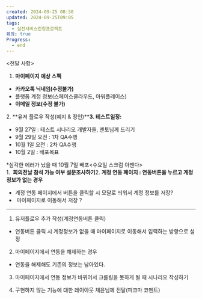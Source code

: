 ```yaml
---
created: 2024-09-25 08:58
updated: 2024-09-25T09:05
tags:
  - 실전서비스런칭프로젝트
회의: true
Progress:
  - end
---
```


<전달 사항>  

1. **마이페이지 예상 스펙**

- **카카오톡 닉네임(수정불가)**
- 플랫폼 계정 정보(스페이스클라우드, 아워플레이스)
- **이메일 정보(수정 불가)**

2. **유저 플로우 작성(예지 & 정인)****3. 테스트일정:**  

- 9월 27일 : 테스트 시나리오 개발자들, 멘토님께 드리기
- 9월 29일 오전 : 1차 QA수행
- 10월 1일 오전 : 2차 QA수행
- 10월 2일 : 배포목표

*심각한 에러가 났을 때 10월 7일 배포<수요일 스크럼 아젠다>  
1.  **회의전날 참석 가능 여부 설문조사하기**2. **계정 연동 페이지 : 연동버튼을 누르고 게정 정보가 없는 경우**  

- 계정 연동 페이지에서 버튼을 클릭할 시 모달로 띄워서 계정 정보를 저장?
-  마이페이지로 이동해서 저장 ?


---
1. 유저플로우 추가 작성(계정연동버튼 클릭)
- 연동버튼 클릭 시 계정정보가 없을 때 마이페이지로 이동해서 입력하는 방향으로 설정

2. 마이페이지에서 연동을 해제하는 경우
- 연동을 해제해도 기존의 정보는 남아있다.

3. 마이페이지에서 연동 정보가 바뀌어서 크롤링을 못하게 될 때 시나리오 작성하기

4. 구현하지 않는 기능에 대한 레이아웃 채윤님께 전달(피크마 코멘트)



  